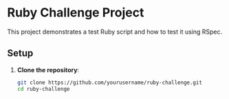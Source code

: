 # Ruby Challenge Project

This project demonstrates a test Ruby script and how to test it using RSpec.

## Setup

1. **Clone the repository**:
   ```sh
   git clone https://github.com/yourusername/ruby-challenge.git
   cd ruby-challenge